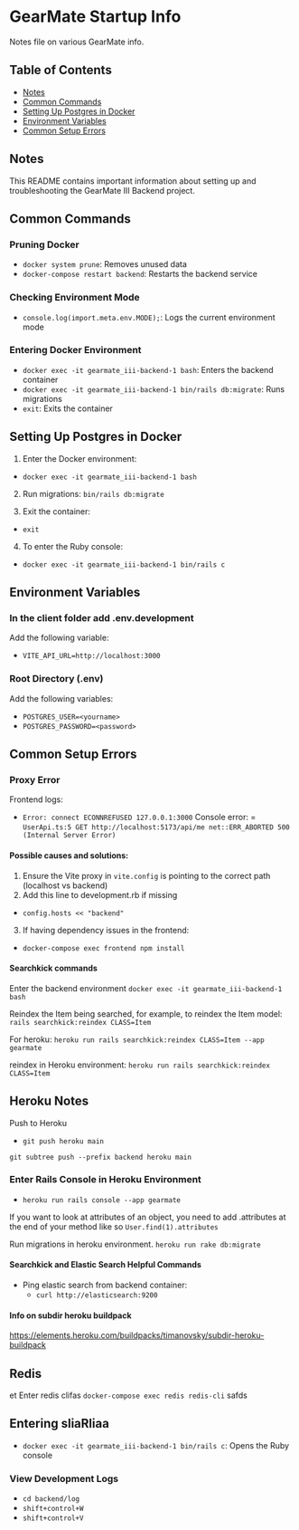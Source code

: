 # GearMate Startup Info
Notes file on various GearMate info. 

## Table of Contents
- [Notes](#notes)
- [Common Commands](#common-commands)
- [Setting Up Postgres in Docker](#setting-up-postgres-in-docker)
- [Environment Variables](#environment-variables)
- [Common Setup Errors](#common-setup-errors)

## Notes

This README contains important information about setting up and troubleshooting the GearMate III Backend project.

## Common Commands

### Pruning Docker
- `docker system prune`: Removes unused data
- `docker-compose restart backend`: Restarts the backend service

### Checking Environment Mode
- `console.log(import.meta.env.MODE);`: Logs the current environment mode

### Entering Docker Environment
- `docker exec -it gearmate_iii-backend-1 bash`: Enters the backend container
- `docker exec -it gearmate_iii-backend-1 bin/rails db:migrate`: Runs migrations
- `exit`: Exits the container

## Setting Up Postgres in Docker

1. Enter the Docker environment:
- `docker exec -it gearmate_iii-backend-1 bash`

2. Run migrations:
`bin/rails db:migrate`

3. Exit the container:
- `exit`

4. To enter the Ruby console:
- `docker exec -it gearmate_iii-backend-1 bin/rails c`

## Environment Variables

### In the client folder add .env.development
Add the following variable:
- `VITE_API_URL=http://localhost:3000`

### Root Directory (.env)
Add the following variables:
- `POSTGRES_USER=<yourname>`
- `POSTGRES_PASSWORD=<password>`

## Common Setup Errors

### Proxy Error
Frontend logs:
- `Error: connect ECONNREFUSED 127.0.0.1:3000`
Console error:
= `UserApi.ts:5 GET http://localhost:5173/api/me net::ERR_ABORTED 500 (Internal Server Error)`

#### Possible causes and solutions:
1. Ensure the Vite proxy in `vite.config` is pointing to the correct path (localhost vs backend)
2. Add this line to development.rb if missing
- `config.hosts << "backend"`
3. If having dependency issues in the frontend:
- `docker-compose exec frontend npm install`


#### Searchkick commands
Enter the backend environment
`docker exec -it gearmate_iii-backend-1 bash`

Reindex the Item being searched, for example, to reindex the Item model:
`rails searchkick:reindex CLASS=Item`

For heroku:
`heroku run rails searchkick:reindex CLASS=Item --app gearmate`

reindex in Heroku environment:
`heroku run rails searchkick:reindex CLASS=Item`
## Heroku Notes

Push to Heroku
- `git push heroku main`

`git subtree push --prefix backend heroku main`



### Enter Rails Console in Heroku Environment

- `heroku run rails console --app gearmate`

If you want to look at attributes of an object, you need to add .attributes at the end of your method like so 
`User.find(1).attributes`

Run migrations in heroku environment.
`heroku run rake db:migrate`

#### Searchkick and Elastic Search Helpful Commands
- Ping elastic search from backend container:
    - `curl http://elasticsearch:9200`


#### Info on subdir heroku buildpack
https://elements.heroku.com/buildpacks/timanovsky/subdir-heroku-buildpack


## Redis
et
Enter redis clifas
`docker-compose exec redis redis-cli`
safds
## Entering  sliaRliaa
- `docker exec -it gearmate_iii-backend-1 bin/rails c`: Opens the Ruby console

### View Development Logs
- `cd backend/log`
- `shift+control+W`
- `shift+control+V`
